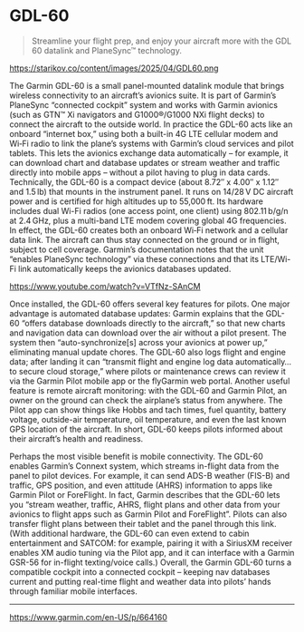 # GDL-60
> Streamline your flight prep, and enjoy your aircraft more with the GDL 60 datalink and PlaneSync™ technology.

https://starikov.co/content/images/2025/04/GDL60.png

The Garmin GDL-60 is a small panel-mounted datalink module that brings wireless connectivity to an aircraft’s avionics suite. It is part of Garmin’s PlaneSync “connected cockpit” system and works with Garmin avionics (such as GTN™ Xi navigators and G1000®/G1000 NXi flight decks) to connect the aircraft to the outside world​. In practice the GDL-60 acts like an onboard “internet box,” using both a built-in 4G LTE cellular modem and Wi‑Fi radio to link the plane’s systems with Garmin’s cloud services and pilot tablets. This lets the avionics exchange data automatically – for example, it can download chart and database updates or stream weather and traffic directly into mobile apps – without a pilot having to plug in data cards.
Technically, the GDL-60 is a compact device (about 8.72″ x 4.00″ x 1.12″ and 1.5 lb) that mounts in the instrument panel​. It runs on 14/28 V DC aircraft power and is certified for high altitudes up to 55,000 ft. Its hardware includes dual Wi-Fi radios (one access point, one client) using 802.11 b/g/n at 2.4 GHz, plus a multi-band LTE modem covering global 4G frequencies​​. In effect, the GDL-60 creates both an onboard Wi‑Fi network and a cellular data link. The aircraft can thus stay connected on the ground or in flight, subject to cell coverage. Garmin’s documentation notes that the unit “enables PlaneSync technology” via these connections and that its LTE/Wi-Fi link automatically keeps the avionics databases updated.

https://www.youtube.com/watch?v=VTfNz-SAnCM

Once installed, the GDL-60 offers several key features for pilots. One major advantage is automated database updates: Garmin explains that the GDL-60 “offers database downloads directly to the aircraft,” so that new charts and navigation data can download over the air without a pilot present. The system then “auto-synchronize[s] across your avionics at power up,” eliminating manual update chores​. The GDL-60 also logs flight and engine data; after landing it can “transmit flight and engine log data automatically… to secure cloud storage,” where pilots or maintenance crews can review it via the Garmin Pilot mobile app or the flyGarmin web portal​. Another useful feature is remote aircraft monitoring: with the GDL-60 and Garmin Pilot, an owner on the ground can check the airplane’s status from anywhere. The Pilot app can show things like Hobbs and tach times, fuel quantity, battery voltage, outside-air temperature, oil temperature, and even the last known GPS location of the aircraft​. In short, GDL-60 keeps pilots informed about their aircraft’s health and readiness.

Perhaps the most visible benefit is mobile connectivity. The GDL-60 enables Garmin’s Connext system, which streams in-flight data from the panel to pilot devices. For example, it can send ADS-B weather (FIS-B) and traffic, GPS position, and even attitude (AHRS) information to apps like Garmin Pilot or ForeFlight. In fact, Garmin describes that the GDL-60 lets you “stream weather, traffic, AHRS, flight plans and other data from your avionics to flight apps such as Garmin Pilot and ForeFlight”​. Pilots can also transfer flight plans between their tablet and the panel through this link. (With additional hardware, the GDL-60 can even extend to cabin entertainment and SATCOM: for example, pairing it with a SiriusXM receiver enables XM audio tuning via the Pilot app, and it can interface with a Garmin GSR-56 for in-flight texting/voice calls​.) Overall, the Garmin GDL-60 turns a compatible cockpit into a connected cockpit – keeping nav databases current and putting real-time flight and weather data into pilots’ hands through familiar mobile interfaces.

---

https://www.garmin.com/en-US/p/664160